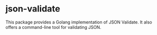 # json-validate

This package provides a Golang implementation of JSON Validate. It also offers a
command-line tool for validating JSON.
